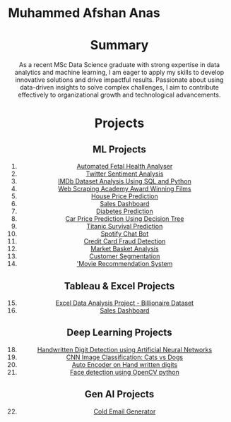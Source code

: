 # Muhammed Afshan Anas
<div align="center">

# Summary
As a recent MSc Data Science graduate with strong expertise in data analytics and machine learning, I am eager to apply my skills to develop innovative solutions and drive impactful results. Passionate about using data-driven insights to solve complex challenges, I aim to contribute effectively to organizational growth and technological advancements.

# Projects

## ML Projects
1. [Automated Fetal Health Analyser](https://github.com/afshan5225/Automated-Fetal-Health-Analyser)
2. [Twitter Sentiment Analysis](https://github.com/afshan5225/Twitter-sentiment-analysis)
3. [IMDb Dataset Analysis Using SQL and Python](https://github.com/afshan5225/IMDb-Dataset-Analysis-Using-SQL-and-Python)
4. [Web Scraping Academy Award Winning Films](https://github.com/afshan5225/Web-Scraping-Academy-Award-Winning-Films)
5. [House Price Prediction](https://github.com/afshan5225/House-Price-Prediction)
6.  [Sales Dashboard](https://github.com/afshan5225/Sales-Dashboard)
7.  [Diabetes Prediction](https://github.com/afshan5225/Diabetes-Prediction)
8.  [Car Price Prediction Using Decision Tree](https://github.com/afshan5225/Car-price-prediciton)
9.  [Titanic Survival Prediction](https://github.com/afshan5225/Titanic-Survival-dataset)
10. [Spotify Chat Bot](https://github.com/afshan5225/Spotify-Chatbot)
11. [Credit Card Fraud Detection](https://github.com/afshan5225/Credit-card-fraud-detection)
12. [Market Basket Analysis](https://github.com/afshan5225/Market-basket-analysis)
13. [Customer Segmentation](https://github.com/afshan5225/Customer-Segmentation)
14. ['Movie Recommendation System](https://github.com/afshan5225/Movie_recommendation_system/tree/main)


## Tableau & Excel Projects
15. [Excel Data Analysis Project - Billionaire Dataset](https://github.com/afshan5225/Billionaire-Dataset-analysis-using-excel)
16.  [Sales Dashboard](https://github.com/afshan5225/Sales-Dashboard)

## Deep Learning Projects
18. [Handwritten Digit Detection using Artificial Neural Networks](https://github.com/afshan5225/Handwritten-digits-detection-using-ANN)
19. [CNN Image Classification: Cats vs Dogs](https://github.com/afshan5225/Image-classification-using-CNN/tree/main)
20. [Auto Encoder on Hand written digits](https://github.com/afshan5225/MNIST-AUTOENCODER/tree/main)
21. [Face detection using OpenCV python](https://github.com/afshan5225/Face-detection-using-opencv---python/tree/main)
## Gen AI Projects
22. [Cold Email Generator](https://github.com/afshan5225/Cold-email-generator)
</div>

